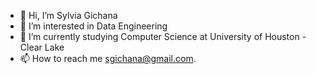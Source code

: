 - 👋 Hi, I’m Sylvia Gichana
- 👀 I’m interested in Data Engineering 
- 🌱 I’m currently studying Computer Science at University of Houston - Clear Lake
- 📫 How to reach me sgichana@gmail.com.

<!---
sgichana/sgichana is a ✨ special ✨ repository because its `README.md` (this file) appears on your GitHub profile.
You can click the Preview link to take a look at your changes.
--->
